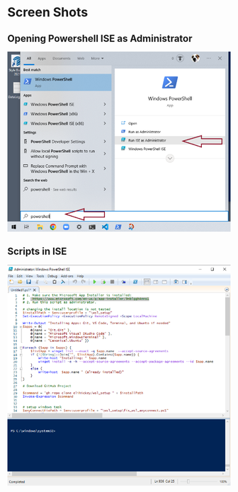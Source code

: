 # Screen Shots

## Opening Powershell ISE as Administrator
![Open Powershell](/docs/startISEasAdmin.png)

## Scripts in ISE
![Paste Script](/docs/script-in-ise.png)